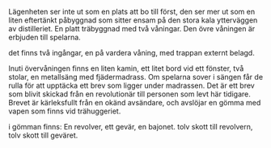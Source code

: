 Lägenheten ser inte ut som en plats att bo till först, den ser mer ut som en liten eftertänkt påbyggnad som sitter ensam på den stora kala ytterväggen av distilleriet. En platt träbyggnad med två våningar. Den övre våningen är erbjuden till spelarna.

det finns två ingångar, en på vardera våning, med trappan externt belagd.

Inuti övervåningen finns en liten kamin, ett litet bord vid ett fönster, två stolar, en metallsäng med fjädermadrass. Om spelarna sover i sängen får de rulla för att upptäcka ett brev som ligger under madrassen. Det är ett brev som blivit skickad från en revolutionär till personen som levt här tidigare. Brevet är kärleksfullt från en okänd avsändare, och avslöjar en gömma med vapen som finns vid trähuggeriet.

i gömman finns: En revolver, ett gevär, en bajonet. tolv skott till revolvern, tolv skott till geväret.
